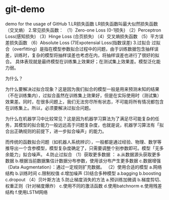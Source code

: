 # git-demo
demo for the usage of GitHub
1.LR损失函数
LR损失函数叫最大似然损失函数（交叉熵）
2.常见损失函数：
（1）Zero-one Loss (0-1损失)
（2）Perceptron Loss(感知损失)
（3）Hinge Loss (合页损失)
（4）交叉熵损失函数
（5）平方误差损失函数
（6）Absolute Loss
 (7)Expotensial Loss(指数误差)
 3.过拟合
 过拟合（overfitting）是指在模型参数拟合过程中的问题，由于训练数据包含抽样误差，训练时，复杂的模型将抽样误差也考虑在内，将抽样误差也进行了很好的拟合。
 具体表现就是最终模型在训练集上效果好；在测试集上效果差。模型泛化能力弱。
 
 为什么？
 
 为什么要解决过拟合现象？这是因为我们拟合的模型一般是用来预测未知的结果（不在训练集内），过拟合虽然在训练集上效果好，但是在实际使用时（测试集）效果差。同时，在很多问题上，我们无法穷尽所有状态，不可能将所有情况都包含在训练集上。所以，必须要解决过拟合问题。
 
 为什么在机器学习中比较常见？这是因为机器学习算法为了满足尽可能复杂的任务，其模型的拟合能力一般远远高于问题复杂度，也就是说，机器学习算法有「拟合出正确规则的前提下，进一步拟合噪声」的能力。
 
 而传统的函数拟合问题（如机器人系统辨识），一般都是通过经验、物理、数学等推导出一个含参模型，模型复杂度确定了，只需要调整个别参数即可。模型「无多余能力」拟合噪声。
 4.防止过拟合
 （1）获取更多数据 ：
    a.从数据源头获取更多数据
    b.根据当前数据集估计数据分布参数，使用该分布产生更多数据
    c.数据增强（Data Augmentation）：通过一定规则扩充数据。
 （2）使用合适的模型
    a.网络结构
    b.训练时间
    c.限制权值
    d.增加噪声
  (3)结合多种模型
     a.bagging
     b.boosting
     c.dropout
  （4）贝叶斯方法
  5.防止梯度消失的方法
     a.预训练加微调
     b.梯度剪切、权重正则（针对梯度爆炸）
     c.使用不同的激活函数
     d.使用batchnorm
     e.使用残差结构
     f.使用LSTM网络
    
 
